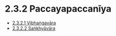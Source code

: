 

# 2.3.2 Paccayapaccanīya

* [2.3.2.1 Vibhaṅgavāra](2.3.2/2.3.2.1.md)
* [2.3.2.2 Saṅkhyāvāra](2.3.2/2.3.2.2.md)



